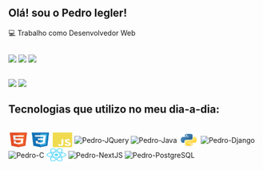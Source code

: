 ## Olá! sou o Pedro Iegler! 

💻 Trabalho como Desenvolvedor Web

##

<div> 
  <a href="https://linkedin.com/in/pedro-iegler-15a656209/" target="_blank"><img src="https://img.shields.io/badge/-LinkedIn-%230077B5?style=for-the-badge&logo=linkedin&logoColor=white][" target="_blank"></a> 
  <a href="https://instagram.com/pedroiegler/" target="_blank"><img src="https://img.shields.io/badge/-Instagram-b30525?style=for-the-badge&logo=instagram&logoColor=white" target="_blank"></a>
  <a href = "mailto:pedroiegler1601@gmail.com"><img src="https://img.shields.io/badge/-Gmail-D14836?style=for-the-badge&logo=gmail&logoColor=white" target="_blank"></a>
</div>

##

<div style="display: inline_block;">
  <img height=180 src="https://github-readme-stats.vercel.app/api?username=pedroiegler&show_icons=true&theme=dark#gh-dark-mode-only" />
  <img height=180 src="https://github-readme-stats.vercel.app/api/top-langs/?username=pedroiegler&layout=compact&&theme=dark" />
</div>

## Tecnologias que utilizo no meu dia-a-dia:

<div style="display: inline_block"><br>
  <img align="center" alt="Pedro-HTML" height="30" width="40" src="https://raw.githubusercontent.com/devicons/devicon/master/icons/html5/html5-original.svg">
  <img align="center" alt="Pedro-CSS" height="30" width="40" src="https://raw.githubusercontent.com/devicons/devicon/master/icons/css3/css3-original.svg">
  <img align="center" alt="Pedro-Js" height="30" width="40" src="https://raw.githubusercontent.com/devicons/devicon/master/icons/javascript/javascript-plain.svg">
  <img align="center" alt="Pedro-JQuery" height="30" width="40" src="https://cdn.jsdelivr.net/gh/devicons/devicon/icons/jquery/jquery-original.svg">
  <img align="center" alt="Pedro-Java" height="30" width="40" src="https://cdn.jsdelivr.net/gh/devicons/devicon/icons/java/java-original.svg">
  <img align="center" alt="Pedro-Python" height="30" width="40" src="https://raw.githubusercontent.com/devicons/devicon/master/icons/python/python-original.svg">
  <img align="center" alt="Pedro-Django" height="30" width="40" src="https://cdn.jsdelivr.net/gh/devicons/devicon/icons/django/django-plain.svg">
  <img align="center" alt="Pedro-C" height="30" width="40" src="https://cdn.jsdelivr.net/gh/devicons/devicon/icons/c/c-original.svg">
  <img align="center" alt="Pedro-React" height="30" width="40" src="https://raw.githubusercontent.com/devicons/devicon/master/icons/react/react-original.svg">
  <img align="center" alt="Pedro-NextJS" height="30" width="40" src="https://cdn.jsdelivr.net/gh/devicons/devicon/icons/nextjs/nextjs-original.svg">
  <img align="center" alt="Pedro-PostgreSQL" height="30" width="40" src="https://cdn.jsdelivr.net/gh/devicons/devicon/icons/postgresql/postgresql-original.svg">
</div>
